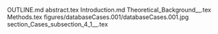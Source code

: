OUTLINE.md
abstract.tex
Introduction.md
Theoretical_Background__.tex
Methods.tex
figures/databaseCases.001/databaseCases.001.jpg
section_Cases_subsection_4_1__.tex